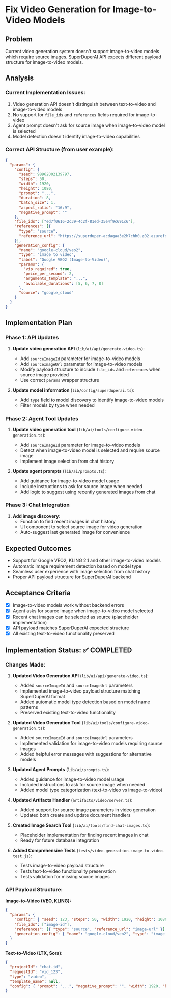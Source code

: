 # Fix Video Generation for Image-to-Video Models

## Problem
Current video generation system doesn't support image-to-video models which require source images. SuperDuperAI API expects different payload structure for image-to-video models.

## Analysis

### Current Implementation Issues:
1. Video generation API doesn't distinguish between text-to-video and image-to-video models
2. No support for `file_ids` and `references` fields required for image-to-video
3. Agent prompt doesn't ask for source image when image-to-video model is selected
4. Model detection doesn't identify image-to-video capabilities

### Correct API Structure (from user example):
```json
{
  "params": {
    "config": { 
      "seed": 98962002139797,
      "steps": 50, 
      "width": 1920,
      "height": 1080,
      "prompt": "...",
      "duration": 8,
      "batch_size": 1,
      "aspect_ratio": "16:9", 
      "negative_prompt": ""
    },
    "file_ids": ["ed7f0616-2c39-4c2f-81ed-35e4f9c691c6"],
    "references": [{
      "type": "source",
      "reference_url": "https://superduper-acdagaa3e2h7chh0.z02.azurefd.net/generated/image/2025/6/4/8/GgPSMsa6xWapv39BMwZZFk.png"
    }],
    "generation_config": {
      "name": "google-cloud/veo2", 
      "type": "image_to_video",
      "label": "Google VEO2 (Image-to-Video)",
      "params": {
        "vip_required": true,
        "price_per_second": 2,
        "arguments_template": "...",
        "available_durations": [5, 6, 7, 8]
      },
      "source": "google_cloud"
    }
  }
}
```

## Implementation Plan

### Phase 1: API Updates
1. **Update video generation API** (`lib/ai/api/generate-video.ts`):
   - Add `sourceImageId` parameter for image-to-video models
   - Add `sourceImageUrl` parameter for image-to-video models  
   - Modify payload structure to include `file_ids` and `references` when source image provided
   - Use correct `params` wrapper structure

2. **Update model information** (`lib/config/superduperai.ts`):
   - Add `type` field to model discovery to identify image-to-video models
   - Filter models by type when needed

### Phase 2: Agent Tool Updates
1. **Update video generation tool** (`lib/ai/tools/configure-video-generation.ts`):
   - Add `sourceImageId` parameter for image-to-video models
   - Detect when image-to-video model is selected and require source image
   - Implement image selection from chat history

2. **Update agent prompts** (`lib/ai/prompts.ts`):
   - Add guidance for image-to-video model usage
   - Include instructions to ask for source image when needed
   - Add logic to suggest using recently generated images from chat

### Phase 3: Chat Integration  
1. **Add image discovery**:
   - Function to find recent images in chat history
   - UI component to select source image for video generation
   - Auto-suggest last generated image for convenience

## Expected Outcomes
- Support for Google VEO2, KLING 2.1 and other image-to-video models
- Automatic image requirement detection based on model type
- Seamless user experience with image selection from chat history
- Proper API payload structure for SuperDuperAI backend

## Acceptance Criteria
- [x] Image-to-video models work without backend errors
- [x] Agent asks for source image when image-to-video model selected
- [x] Recent chat images can be selected as source (placeholder implementation)
- [x] API payload matches SuperDuperAI expected structure
- [x] All existing text-to-video functionality preserved

## Implementation Status: ✅ COMPLETED

### Changes Made:

1. **Updated Video Generation API** (`lib/ai/api/generate-video.ts`):
   - Added `sourceImageId` and `sourceImageUrl` parameters
   - Implemented image-to-video payload structure matching SuperDuperAI format
   - Added automatic model type detection based on model name patterns
   - Preserved existing text-to-video functionality

2. **Updated Video Generation Tool** (`lib/ai/tools/configure-video-generation.ts`):
   - Added `sourceImageId` and `sourceImageUrl` parameters
   - Implemented validation for image-to-video models requiring source images
   - Added helpful error messages with suggestions for alternative models

3. **Updated Agent Prompts** (`lib/ai/prompts.ts`):
   - Added guidance for image-to-video model usage
   - Included instructions to ask for source image when needed
   - Added model type categorization (text-to-video vs image-to-video)

4. **Updated Artifacts Handler** (`artifacts/video/server.ts`):
   - Added support for source image parameters in video generation
   - Updated both create and update document handlers

5. **Created Image Search Tool** (`lib/ai/tools/find-chat-images.ts`):
   - Placeholder implementation for finding recent images in chat
   - Ready for future database integration

6. **Added Comprehensive Tests** (`tests/video-generation-image-to-video-test.js`):
   - Tests image-to-video payload structure
   - Tests text-to-video functionality preservation
   - Tests validation for missing source images

### API Payload Structure:

**Image-to-Video (VEO, KLING):**
```json
{
  "params": {
    "config": { "seed": 123, "steps": 50, "width": 1920, "height": 1080, "prompt": "...", "duration": 8, "batch_size": 1, "aspect_ratio": "16:9", "negative_prompt": "" },
    "file_ids": ["image-id"],
    "references": [{ "type": "source", "reference_url": "image-url" }],
    "generation_config": { "name": "google-cloud/veo2", "type": "image_to_video", "label": "Google VEO2", "params": {...}, "source": "superduperai" }
  }
}
```

**Text-to-Video (LTX, Sora):**
```json
{
  "projectId": "chat-id",
  "requestId": "vid_123",
  "type": "video",
  "template_name": null,
  "config": { "prompt": "...", "negative_prompt": "", "width": 1920, "height": 1080, "aspect_ratio": "16:9", "qualityType": "full_hd", "shot_size": "Long Shot", "seed": "123", "generation_config_name": "comfyui/ltx", "batch_size": 1, "style_name": "flux_steampunk", "entity_ids": [], "references": [], "duration": 10, "frame_rate": 30 }
}
``` 